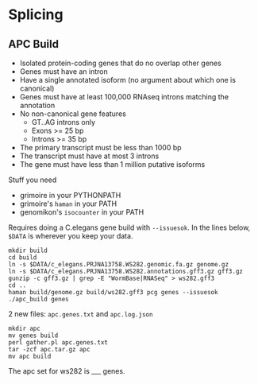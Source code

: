 Splicing
========

APC Build
---------

+ Isolated protein-coding genes that do no overlap other genes
+ Genes must have an intron
+ Have a single annotated isoform (no argument about which one is canonical)
+ Genes must have at least 100,000 RNAseq introns matching the annotation
+ No non-canonical gene features
	+ GT..AG introns only
	+ Exons >= 25 bp
	+ Introns >= 35 bp
+ The primary transcript must be less than 1000 bp
+ The transcript must have at most 3 introns
+ The gene must have less than 1 million putative isoforms


Stuff you need

+ grimoire in your PYTHONPATH
+ grimoire's `haman` in your PATH
+ genomikon's `isocounter` in your PATH

Requires doing a C.elegans gene build with `--issuesok`. In the lines below,
`$DATA` is wherever you keep your data.

	mkdir build
	cd build
	ln -s $DATA/c_elegans.PRJNA13758.WS282.genomic.fa.gz genome.gz
	ln -s $DATA/c_elegans.PRJNA13758.WS282.annotations.gff3.gz gff3.gz 
	gunzip -c gff3.gz | grep -E "WormBase|RNASeq" > ws282.gff3
	cd ..
	haman build/genome.gz build/ws282.gff3 pcg genes --issuesok
	./apc_build genes

2 new files: `apc.genes.txt` and `apc.log.json`

	mkdir apc
	mv genes build
	perl gather.pl apc.genes.txt
	tar -zcf apc.tar.gz apc
	mv apc build

The apc set for ws282 is ___ genes.
